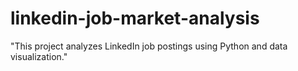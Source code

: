 # linkedin-job-market-analysis
"This project analyzes LinkedIn job postings using Python and data visualization."
